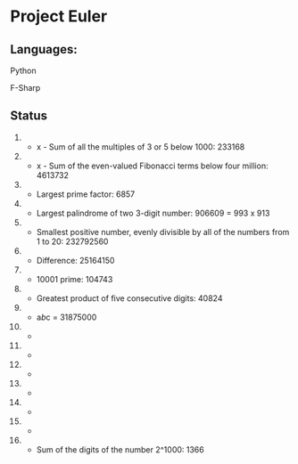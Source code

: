# Project Euler

## Languages:

Python

F-Sharp

## Status

1. - x - Sum of all the multiples of 3 or 5 below 1000: 233168
2. - x - Sum of the even-valued Fibonacci terms below four million: 4613732
3. - Largest prime factor: 6857
4. - Largest palindrome of two 3-digit number: 906609 = 993 x 913
5. - Smallest positive number, evenly divisible by all of the numbers from 1 to 20: 232792560
6. - Difference: 25164150
7. - 10001 prime: 104743
8. - Greatest product of five consecutive digits: 40824
9. - a*b*c = 31875000
10. -
11. -
12. -
13. -
14. -
15. -
16. - Sum of the digits of the number 2^1000: 1366

